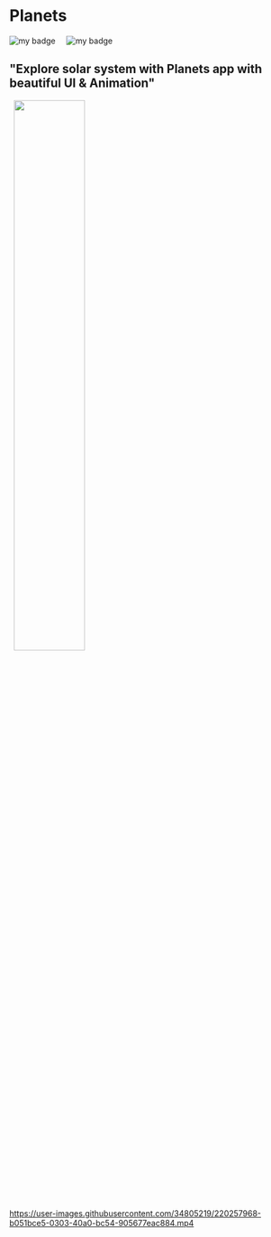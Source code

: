 # Planets



![my badge](https://img.shields.io/badge/Made%20with-Flutter-blue?style=for-the-badge&logo=flutter)  &nbsp;  &nbsp; ![my badge](https://img.shields.io/github/last-commit/Shubh99992/Planets/master?style=for-the-badge) 
&nbsp;
## "Explore solar system with Planets app with beautiful UI & Animation"
&nbsp;
[<img src="https://user-images.githubusercontent.com/34805219/220257013-a3a282e8-b2cd-4916-ae7c-2951ee6bc2df.png" width="50%">](https://user-images.githubusercontent.com/34805219/220256095-813b38ca-8fe0-4868-aa72-7712370fa587.mp4 "Now in Android: 55")









https://user-images.githubusercontent.com/34805219/220257968-b051bce5-0303-40a0-bc54-905677eac884.mp4

